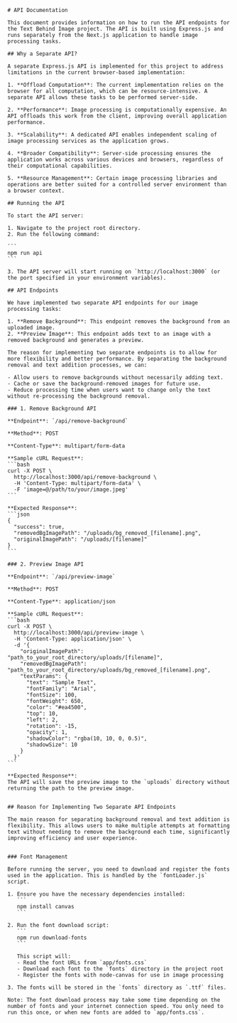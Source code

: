     # API Documentation

    This document provides information on how to run the API endpoints for the Text Behind Image project. The API is built using Express.js and runs separately from the Next.js application to handle image processing tasks.

    ## Why a Separate API?

    A separate Express.js API is implemented for this project to address limitations in the current browser-based implementation:

    1. **Offload Computation**: The current implementation relies on the browser for all computation, which can be resource-intensive. A separate API allows these tasks to be performed server-side.

    2. **Performance**: Image processing is computationally expensive. An API offloads this work from the client, improving overall application performance.

    3. **Scalability**: A dedicated API enables independent scaling of image processing services as the application grows.

    4. **Broader Compatibility**: Server-side processing ensures the application works across various devices and browsers, regardless of their computational capabilities.

    5. **Resource Management**: Certain image processing libraries and operations are better suited for a controlled server environment than a browser context.

    ## Running the API

    To start the API server:

    1. Navigate to the project root directory.
    2. Run the following command:

    ```
    npm run api
    ```

    3. The API server will start running on `http://localhost:3000` (or the port specified in your environment variables).

    ## API Endpoints

    We have implemented two separate API endpoints for our image processing tasks:

    1. **Remove Background**: This endpoint removes the background from an uploaded image.
    2. **Preview Image**: This endpoint adds text to an image with a removed background and generates a preview.

    The reason for implementing two separate endpoints is to allow for more flexibility and better performance. By separating the background removal and text addition processes, we can:

    - Allow users to remove backgrounds without necessarily adding text.
    - Cache or save the background-removed images for future use.
    - Reduce processing time when users want to change only the text without re-processing the background removal.

    ### 1. Remove Background API

    **Endpoint**: `/api/remove-background`

    **Method**: POST

    **Content-Type**: multipart/form-data

    **Sample cURL Request**:
    ```bash
    curl -X POST \
      http://localhost:3000/api/remove-background \
      -H 'Content-Type: multipart/form-data' \
      -F 'image=@/path/to/your/image.jpeg'
    ```

    **Expected Response**:
    ```json
    {
      "success": true,
      "removedBgImagePath": "/uploads/bg_removed_[filename].png",
      "originalImagePath": "/uploads/[filename]"
    }
    ```

    ### 2. Preview Image API

    **Endpoint**: `/api/preview-image`

    **Method**: POST

    **Content-Type**: application/json

    **Sample cURL Request**:
    ```bash
    curl -X POST \
      http://localhost:3000/api/preview-image \
      -H 'Content-Type: application/json' \
      -d '{
        "originalImagePath": "path_to_your_root_directory/uploads/[filename]",
        "removedBgImagePath": "path_to_your_root_directory/uploads/bg_removed_[filename].png",
        "textParams": {
          "text": "Sample Text",
          "fontFamily": "Arial",
          "fontSize": 100,
          "fontWeight": 650,
          "color": "#ea4500",
          "top": 10,
          "left": 2,
          "rotation": -15,
          "opacity": 1,
          "shadowColor": "rgba(10, 10, 0, 0.5)",
          "shadowSize": 10
        }
      }'
    ```

    **Expected Response**:
    The API will save the preview image to the `uploads` directory without returning the path to the preview image.


    ## Reason for Implementing Two Separate API Endpoints

    The main reason for separating background removal and text addition is flexibility. This allows users to make multiple attempts at formatting text without needing to remove the background each time, significantly improving efficiency and user experience.


    ### Font Management

    Before running the server, you need to download and register the fonts used in the application. This is handled by the `fontLoader.js` script.

    1. Ensure you have the necessary dependencies installed:
       ```
       npm install canvas
       ```

    2. Run the font download script:
       ```
       npm run download-fonts
       ```

       This script will:
       - Read the font URLs from `app/fonts.css`
       - Download each font to the `fonts` directory in the project root
       - Register the fonts with node-canvas for use in image processing

    3. The fonts will be stored in the `fonts` directory as `.ttf` files.

    Note: The font download process may take some time depending on the number of fonts and your internet connection speed. You only need to run this once, or when new fonts are added to `app/fonts.css`.
